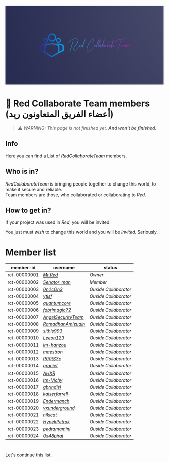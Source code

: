 <img src="https://github.com/Red-Collaborate-Team/Team-Members/blob/main/RedCollaborateTeam_1200x600.png?raw=true" style="
            object-fit:contain;
            width:700px;
            height:auto;">

# 👑 Red Collaborate Team members (أعضاء الفريق المتعاونون ريد)

> _⚠️ WARNING: This page is not finished yet. **And won't be finished.**_

## Info

Here you can find a List of _RedCollaborateTeam_ members.

## Who is in?

_RedCollaborateTeam_ is bringing people together to change this world, to make it secure and reliable.<br/>
Team members are those, who collaborated or collaborating to _Red_.

## How to get in?

If your project was used in _Red_, you will be invited.

You just must _wish_ to change this world and you will be _invited._ Seriously.

# Member list

| member-id | username | status |
|-----------|----------|--------|
| rct-00000001 | _[Mr.Red](https://github.com/red-sayed)_ | _Owner_ |
| rct-00000002 | _[Senator_man](https://github.com/nicksenator)_ | _Member_ |
| rct-00000003 | _[0n1cOn3](https://github.com/0n1cOn3)_ | _Ouside Collaborator_ |
| rct-00000004 | _[ytisf](https://github.com/ytisf)_ | _Ouside Collaborator_ |
| rct-00000005 | _[quantumcore](https://github.com/quantumcore)_ | _Ouside Collaborator_ |
| rct-00000006 | _[fabrimagic72](https://github.com/fabrimagic72)_ | _Ouside Collaborator_ |
| rct-00000007 | _[AngelSecurityTeam](https://github.com/AngelSecurityTeam)_ | _Ouside Collaborator_ |
| rct-00000008 | _[RamadhanAmizudin](https://github.com/RamadhanAmizudin)_ | _Ouside Collaborator_ |
| rct-00000009 | _[sithis993](https://github.com/sithis993)_ | _Ouside Collaborator_ |
| rct-00000010 | _[Leeon123](https://github.com/Leeon123)_ | _Ouside Collaborator_ |
| rct-00000011 | _[im-hanzou](https://github.com/im-hanzou)_ | _Ouside Collaborator_ |
| rct-00000012 | _[maestron](https://github.com/maestron)_ | _Ouside Collaborator_ |
| rct-00000013 | _[R00tS3c](https://github.com/R00tS3c)_ | _Ouside Collaborator_ |
| rct-00000014 | _[graniet](https://github.com/graniet)_ | _Ouside Collaborator_ |
| rct-00000015 | _[AHXR](https://github.com/AHXR)_ | _Ouside Collaborator_ |
| rct-00000016 | _[Its-Vichy](https://github.com/Its-Vichy)_ | _Ouside Collaborator_ |
| rct-00000017 | _[gbrindisi](https://github.com/gbrindisi)_ | _Ouside Collaborator_ |
| rct-00000018 | _[kaiserfarrell](https://github.com/kaiserfarrell)_ | _Ouside Collaborator_ |
| rct-00000019 | _[Endermanch](https://github.com/Endermanch)_ | _Ouside Collaborator_ |
| rct-00000020 | _[vxunderground](https://github.com/vxunderground)_ | _Ouside Collaborator_ |
| rct-00000021 | _[nikicat](https://github.com/nikicat)_ | _Ouside Collaborator_ |
| rct-00000022 | _[HynekPetrak](https://github.com/HynekPetrak)_ | _Ouside Collaborator_ |
| rct-00000023 | _[pedramamini](https://github.com/pedramamini)_ | _Ouside Collaborator_ |
| rct-00000024 | _[0x48piraj](https://github.com/0x48piraj)_ | _Ouside Collaborator_ |


#
Let's continue this list.

